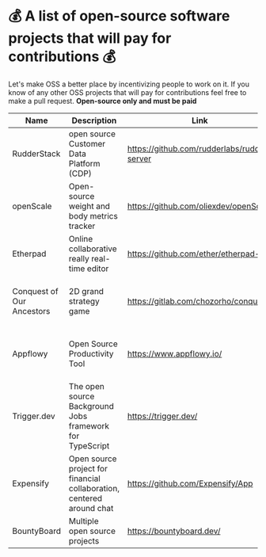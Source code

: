 # 💰 A list of open-source software projects that will pay for contributions 💰

Let's make OSS a better place by incentivizing people to work on it. If you know of any other OSS projects that will pay for contributions feel free to make a pull request. **Open-source only and must be paid**

| Name | Description | Link | Tech Used |  Details | Payment | Getting Started |
| ---- | ----------- | ---- | --------- | -------- | ------- |  -------------- |
| RudderStack |  open source Customer Data Platform (CDP) | https://github.com/rudderlabs/rudder-server| GO, TypeScript | Misc issues and bounties | $2,000 USD per bounty | https://dev.to/rudderstack/devs-wanted-get-paid-to-contribute-to-rudderstack-s-open-source-software-bjp |
| openScale |  Open-source weight and body metrics tracker | https://github.com/oliexdev/openScale| Java, C++ | Support Scale connection through MQTT | $30 USD  | https://www.bountysource.com/issues/103484231-feature-request-support-scale-connection-through-mqtt |
| Etherpad |  Online collaborative really real-time editor | https://github.com/ether/etherpad-lite| Javascript | Misc issues and bounties | $80 USD | https://github.com/ether/etherpad-lite/issues |
| Conquest of Our Ancestors |  2D grand strategy game | https://gitlab.com/chozorho/conquest | C++ | Cross-platform support, artwork, new features | $50 USD for first bounty; more TBA | https://github.com/Encryptr/multigen\_game#bounties |
| Appflowy |  Open Source Productivity Tool | https://www.appflowy.io/ | Flutter & Rust | Feature Implementation and Bug Squashing | $500 per month - Under Mentorship Program | https://appflowy.gitbook.io/docs/essential-documentation/contribute-to-appflowy/appflowy-mentorship-program/contributor-guidance |
| Trigger.dev |  The open source Background Jobs framework for TypeScript | https://trigger.dev/ | Nextjs and Typescript | Feature Implementation and bounties | $50 -$200 (depends on the bounty) | https://github.com/triggerdotdev/trigger.dev/issues |
| Expensify | Open source project for financial collaboration, centered around chat | https://github.com/Expensify/App | JavaScript, Android/iOS | Misc issues and bounties | $250 - $500 per bounty | https://github.com/Expensify/App/blob/main/contributingGuides/CONTRIBUTING.md |
| BountyBoard | Multiple open source projects | https://bountyboard.dev/ | Multiple programming languages | Bounties | $10 - $5000 per bounty | https://bountyboard.dev/#faq |
<!-- Add Next Project Here...  -->
